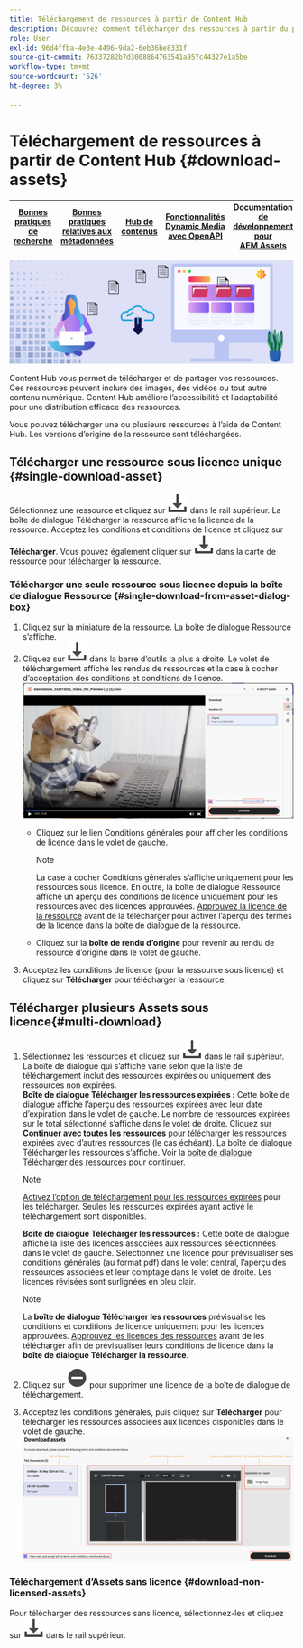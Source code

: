 ```yaml
---
title: Téléchargement de ressources à partir de Content Hub
description: Découvrez comment télécharger des ressources à partir du portail Content Hub
role: User
exl-id: 96d4ffba-4e3e-4496-9da2-6eb36be8331f
source-git-commit: 76337282b7d3008864763541a957c44327e1a5be
workflow-type: tm+mt
source-wordcount: '526'
ht-degree: 3%

---
```


# Téléchargement de ressources à partir de Content Hub {#download-assets}

| [Bonnes pratiques de recherche](/help/assets/search-best-practices.md) | [Bonnes pratiques relatives aux métadonnées](/help/assets/metadata-best-practices.md) | [Hub de contenus](/help/assets/product-overview.md) | [Fonctionnalités Dynamic Media avec OpenAPI](/help/assets/dynamic-media-open-apis-overview.md) | [Documentation de développement pour AEM Assets](https://developer.adobe.com/experience-cloud/experience-manager-apis/) |
| ------------- | --------------------------- |---------|----|-----|

<!-- ![Download assets](assets/download-asset.jpg) -->
![Téléchargement de ressources](assets/download-asset-genstudio.jpeg)

Content Hub vous permet de télécharger et de partager vos ressources. Ces ressources peuvent inclure des images, des vidéos ou tout autre contenu numérique. Content Hub améliore l’accessibilité et l’adaptabilité pour une distribution efficace des ressources.

Vous pouvez télécharger une ou plusieurs ressources à l’aide de Content Hub. Les versions d’origine de la ressource sont téléchargées.

## Télécharger une ressource sous licence unique {#single-download-asset}

Sélectionnez une ressource et cliquez sur ![télécharger](/help/assets/assets/download-icon.svg) dans le rail supérieur. La boîte de dialogue Télécharger la ressource affiche la licence de la ressource. Acceptez les conditions et conditions de licence et cliquez sur **Télécharger**.
Vous pouvez également cliquer sur ![télécharger](/help/assets/assets/download-icon.svg) dans la carte de ressource pour télécharger la ressource.

### Télécharger une seule ressource sous licence depuis la boîte de dialogue Ressource {#single-download-from-asset-dialog-box}

1. Cliquez sur la miniature de la ressource. La boîte de dialogue Ressource s’affiche.
1. Cliquez sur ![télécharger](/help/assets/assets/download-icon.svg) dans la barre d’outils la plus à droite. Le volet de téléchargement affiche les rendus de ressources et la case à cocher d’acceptation des conditions et conditions de licence.
   ![single-download-dialog-box](/help/assets/assets/asset-dialog-box-for-single-download.png)
   * Cliquez sur le lien Conditions générales pour afficher les conditions de licence dans le volet de gauche.

     >[!NOTE]
     >
     >La case à cocher Conditions générales s’affiche uniquement pour les ressources sous licence. En outre, la boîte de dialogue Ressource affiche un aperçu des conditions de licence uniquement pour les ressources avec des licences approuvées. [Approuvez la licence de la ressource](/help/assets/approve-assets-content-hub.md) avant de la télécharger pour activer l’aperçu des termes de la licence dans la boîte de dialogue de la ressource.

   * Cliquez sur la **boîte de rendu d’origine** pour revenir au rendu de ressource d’origine dans le volet de gauche.
1. Acceptez les conditions de licence (pour la ressource sous licence) et cliquez sur **Télécharger** pour télécharger la ressource.

## Télécharger plusieurs Assets sous licence{#multi-download}

1. Sélectionnez les ressources et cliquez sur ![télécharger](/help/assets/assets/download-icon.svg) dans le rail supérieur. La boîte de dialogue qui s’affiche varie selon que la liste de téléchargement inclut des ressources expirées ou uniquement des ressources non expirées. <br/>
   **Boîte de dialogue Télécharger les ressources expirées :** Cette boîte de dialogue affiche l’aperçu des ressources expirées avec leur date d’expiration dans le volet de gauche. Le nombre de ressources expirées sur le total sélectionné s’affiche dans le volet de droite. Cliquez sur **Continuer avec toutes les ressources** pour télécharger les ressources expirées avec d’autres ressources (le cas échéant). La boîte de dialogue Télécharger les ressources s’affiche. Voir la [boîte de dialogue Télécharger des ressources](#Download-asset-dialog-box) pour continuer.

   >[!NOTE]
   >
   >[Activez l’option de téléchargement pour les ressources expirées](/help/assets/configure-content-hub-ui-options.md#expired-assets-content-hub) pour les télécharger. Seules les ressources expirées ayant activé le téléchargement sont disponibles.

   <a id="Download-asset-dialog-box"></a> **Boîte de dialogue Télécharger les ressources :** Cette boîte de dialogue affiche la liste des licences associées aux ressources sélectionnées dans le volet de gauche. Sélectionnez une licence pour prévisualiser ses conditions générales (au format pdf) dans le volet central, l’aperçu des ressources associées et leur comptage dans le volet de droite. Les licences révisées sont surlignées en bleu clair.

   >[!NOTE]
   >
   > La **boîte de dialogue Télécharger les ressources** prévisualise les conditions et conditions de licence uniquement pour les licences approuvées. [Approuvez les licences des ressources](/help/assets/approve-assets-content-hub.md) avant de les télécharger afin de prévisualiser leurs conditions de licence dans la **boîte de dialogue Télécharger la ressource**.

1. Cliquez sur ![remove-icon](/help/assets/assets/remove-icon.svg) pour supprimer une licence de la boîte de dialogue de téléchargement.

1. Acceptez les conditions générales, puis cliquez sur **Télécharger** pour télécharger les ressources associées aux licences disponibles dans le volet de gauche.
   ![download-multiple-license](/help/assets/assets/download-multiple-license.png)

### Téléchargement d’Assets sans licence {#download-non-licensed-assets}

Pour télécharger des ressources sans licence, sélectionnez-les et cliquez sur ![télécharger](/help/assets/assets/download-icon.svg) dans le rail supérieur.







